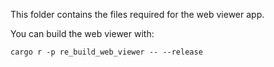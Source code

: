 This folder contains the files required for the web viewer app.

You can build the web viewer with:

`cargo r -p re_build_web_viewer -- --release`
